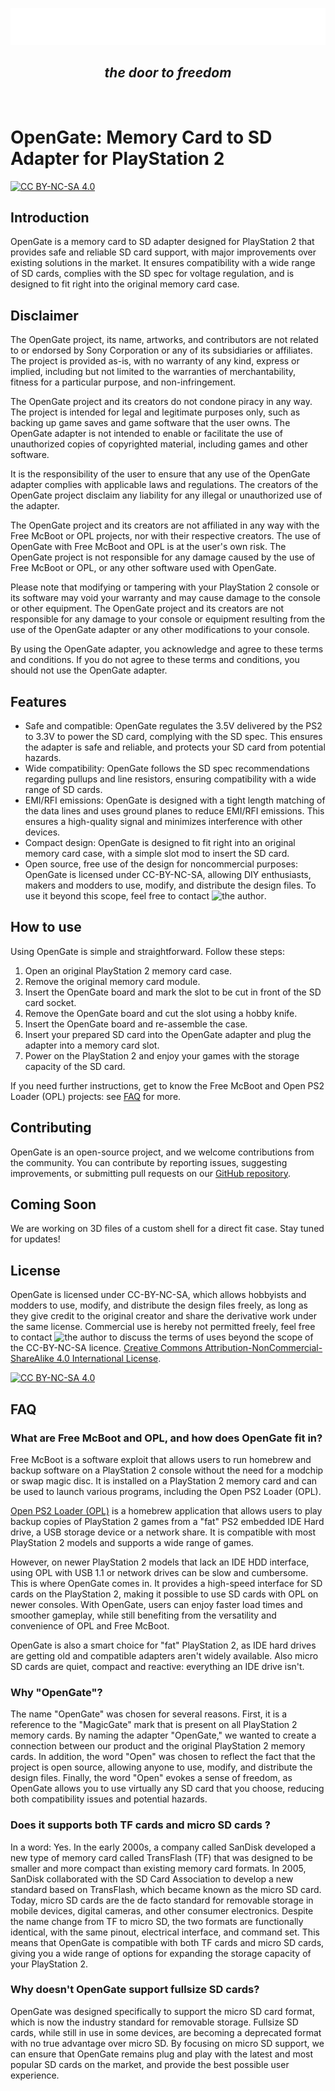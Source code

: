 <p align="center">
    <img src="https://raw.githubusercontent.com/Robin-DUBREUIL/opengate/main/opengate.svg" width="512"/>
</p>
<h2 align="center"><i>the door to freedom</i></h2>
<br/>

# OpenGate: Memory Card to SD Adapter for PlayStation 2
[![CC BY-NC-SA 4.0][cc-by-nc-sa-shield]][cc-by-nc-sa]

## Introduction

OpenGate is a memory card to SD adapter designed for PlayStation 2 that provides safe and reliable SD card support, with major improvements over existing solutions in the market. It ensures compatibility with a wide range of SD cards, complies with the SD spec for voltage regulation, and is designed to fit right into the original memory card case.

## Disclaimer

The OpenGate project, its name, artworks, and contributors are not related to or endorsed by Sony Corporation or any of its subsidiaries or affiliates. The project is provided as-is, with no warranty of any kind, express or implied, including but not limited to the warranties of merchantability, fitness for a particular purpose, and non-infringement.

The OpenGate project and its creators do not condone piracy in any way. The project is intended for legal and legitimate purposes only, such as backing up game saves and game software that the user owns. The OpenGate adapter is not intended to enable or facilitate the use of unauthorized copies of copyrighted material, including games and other software.

It is the responsibility of the user to ensure that any use of the OpenGate adapter complies with applicable laws and regulations. The creators of the OpenGate project disclaim any liability for any illegal or unauthorized use of the adapter.

The OpenGate project and its creators are not affiliated in any way with the Free McBoot or OPL projects, nor with their respective creators. The use of OpenGate with Free McBoot and OPL is at the user's own risk. The OpenGate project is not responsible for any damage caused by the use of Free McBoot or OPL, or any other software used with OpenGate.

Please note that modifying or tampering with your PlayStation 2 console or its software may void your warranty and may cause damage to the console or other equipment. The OpenGate project and its creators are not responsible for any damage to your console or equipment resulting from the use of the OpenGate adapter or any other modifications to your console.

By using the OpenGate adapter, you acknowledge and agree to these terms and conditions. If you do not agree to these terms and conditions, you should not use the OpenGate adapter.

## Features

- Safe and compatible: OpenGate regulates the 3.5V delivered by the PS2 to 3.3V to power the SD card, complying with the SD spec. This ensures the adapter is safe and reliable, and protects your SD card from potential hazards.
- Wide compatibility: OpenGate follows the SD spec recommendations regarding pullups and line resistors, ensuring compatibility with a wide range of SD cards.
- EMI/RFI emissions: OpenGate is designed with a tight length matching of the data lines and uses ground planes to reduce EMI/RFI emissions. This ensures a high-quality signal and minimizes interference with other devices.
- Compact design: OpenGate is designed to fit right into an original memory card case, with a simple slot mod to insert the SD card.
- Open source, free use of the design for noncommercial purposes: OpenGate is licensed under CC-BY-NC-SA, allowing DIY enthusiasts, makers and modders to use, modify, and distribute the design files. To use it beyond this scope, feel free to contact ![the author](https://github.com/Robin-DUBREUIL).

## How to use

Using OpenGate is simple and straightforward. Follow these steps:

1. Open an original PlayStation 2 memory card case.
2. Remove the original memory card module.
3. Insert the OpenGate board and mark the slot to be cut in front of the SD card socket.
4. Remove the OpenGate board and cut the slot using a hobby knife.
5. Insert the OpenGate board and re-assemble the case.
6. Insert your prepared SD card into the OpenGate adapter and plug the adapter into a memory card slot.
7. Power on the PlayStation 2 and enjoy your games with the storage capacity of the SD card.

If you need further instructions, get to know the Free McBoot and Open PS2 Loader (OPL) projects: see [FAQ](#FAQ) for more.

## Contributing

OpenGate is an open-source project, and we welcome contributions from the community. You can contribute by reporting issues, suggesting improvements, or submitting pull requests on our [GitHub repository](https://github.com//Robin-DUBREUIL/opengate/).

## Coming Soon

We are working on 3D files of a custom shell for a direct fit case. Stay tuned for updates!

## License

OpenGate is licensed under CC-BY-NC-SA, which allows hobbyists and modders to use, modify, and distribute the design files freely, as long as they give credit to the original creator and share the derivative work under the same license. Commercial use is hereby not permitted freely, feel free to contact ![the author](https://github.com/Robin-DUBREUIL) to discuss the terms of uses beyond the scope of the CC-BY-NC-SA licence.
[Creative Commons Attribution-NonCommercial-ShareAlike 4.0 International License][cc-by-nc-sa].

[![CC BY-NC-SA 4.0][cc-by-nc-sa-image]][cc-by-nc-sa]


[cc-by-nc-sa]: http://creativecommons.org/licenses/by-nc-sa/4.0/
[cc-by-nc-sa-image]: https://licensebuttons.net/l/by-nc-sa/4.0/88x31.png
[cc-by-nc-sa-shield]: https://img.shields.io/badge/License-CC%20BY--NC--SA%204.0-lightgrey.svg

## FAQ

### What are Free McBoot and OPL, and how does OpenGate fit in?

Free McBoot is a software exploit that allows users to run homebrew and backup software on a PlayStation 2 console without the need for a modchip or swap magic disc. It is installed on a PlayStation 2 memory card and can be used to launch various programs, including the Open PS2 Loader (OPL).

[Open PS2 Loader (OPL)](https://github.com/ps2homebrew/Open-PS2-Loader) is a homebrew application that allows users to play backup copies of PlayStation 2 games from a "fat" PS2 embedded IDE Hard drive, a USB storage device or a network share. It is compatible with most PlayStation 2 models and supports a wide range of games.

However, on newer PlayStation 2 models that lack an IDE HDD interface, using OPL with USB 1.1 or network drives can be slow and cumbersome. This is where OpenGate comes in. It provides a high-speed interface for SD cards on the PlayStation 2, making it possible to use SD cards with OPL on newer consoles. With OpenGate, users can enjoy faster load times and smoother gameplay, while still benefiting from the versatility and convenience of OPL and Free McBoot.

OpenGate is also a smart choice for "fat" PlayStation 2, as IDE hard drives are getting old and compatible adapters aren't widely available. Also micro SD cards are quiet, compact and reactive: everything an IDE drive isn't.

### Why "OpenGate"?

The name "OpenGate" was chosen for several reasons. First, it is a reference to the "MagicGate" mark that is present on all PlayStation 2 memory cards. By naming the adapter "OpenGate," we wanted to create a connection between our product and the original PlayStation 2 memory cards. In addition, the word "Open" was chosen to reflect the fact that the project is open source, allowing anyone to use, modify, and distribute the design files. Finally, the word "Open" evokes a sense of freedom, as OpenGate allows you to use virtually any SD card that you choose, reducing both compatibility issues and potential hazards.

### Does it supports both TF cards and micro SD cards ?

In a word: Yes. In the early 2000s, a company called SanDisk developed a new type of memory card called TransFlash (TF) that was designed to be smaller and more compact than existing memory card formats. In 2005, SanDisk collaborated with the SD Card Association to develop a new standard based on TransFlash, which became known as the micro SD card. Today, micro SD cards are the de facto standard for removable storage in mobile devices, digital cameras, and other consumer electronics. Despite the name change from TF to micro SD, the two formats are functionally identical, with the same pinout, electrical interface, and command set. This means that OpenGate is compatible with both TF cards and micro SD cards, giving you a wide range of options for expanding the storage capacity of your PlayStation 2.

### Why doesn't OpenGate support fullsize SD cards?

OpenGate was designed specifically to support the micro SD card format, which is now the industry standard for removable storage. Fullsize SD cards, while still in use in some devices, are becoming a deprecated format with no true advantage over micro SD. By focusing on micro SD support, we can ensure that OpenGate remains plug and play with the latest and most popular SD cards on the market, and provide the best possible user experience.
